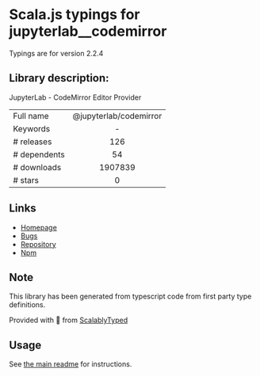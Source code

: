 
# Scala.js typings for jupyterlab__codemirror

Typings are for version 2.2.4

## Library description:
JupyterLab - CodeMirror Editor Provider

|                    |                 |
| ------------------ | :-------------: |
| Full name          | @jupyterlab/codemirror |
| Keywords           | - |
| # releases         | 126 |
| # dependents       | 54 |
| # downloads        | 1907839 |
| # stars            | 0 |

## Links
- [Homepage](https://github.com/jupyterlab/jupyterlab)
- [Bugs](https://github.com/jupyterlab/jupyterlab/issues)
- [Repository](https://github.com/jupyterlab/jupyterlab)
- [Npm](https://www.npmjs.com/package/%40jupyterlab%2Fcodemirror)
    


## Note
This library has been generated from typescript code from first party type definitions.

Provided with :purple_heart: from [ScalablyTyped](https://github.com/oyvindberg/ScalablyTyped)

## Usage
See [the main readme](../../readme.md) for instructions.


